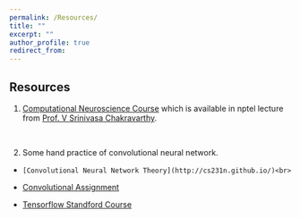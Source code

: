 ```yaml
---
permalink: /Resources/
title: ""
excerpt: ""
author_profile: true
redirect_from: 
---
```


## Resources

1. [Computational Neuroscience Course](https://nptel.ac.in/courses/102106023/) which is available in nptel lecture from [Prof. V Srinivasa Chakravarthy](https://biotech.iitm.ac.in/Faculty/CNS_LAB/home.html).
<br>

2. Some hand practice of convolutional neural network.<br> 

*     [Convolutional Neural Network Theory](http://cs231n.github.io/)<br>

* [Convolutional Assignment](https://cv-tricks.com/tensorflow-tutorial/training-convolutional-neural-network-for-image-classification/)<br>

* [Tensorflow Standford Course](http://web.stanford.edu/class/cs20si/syllabus.html)


